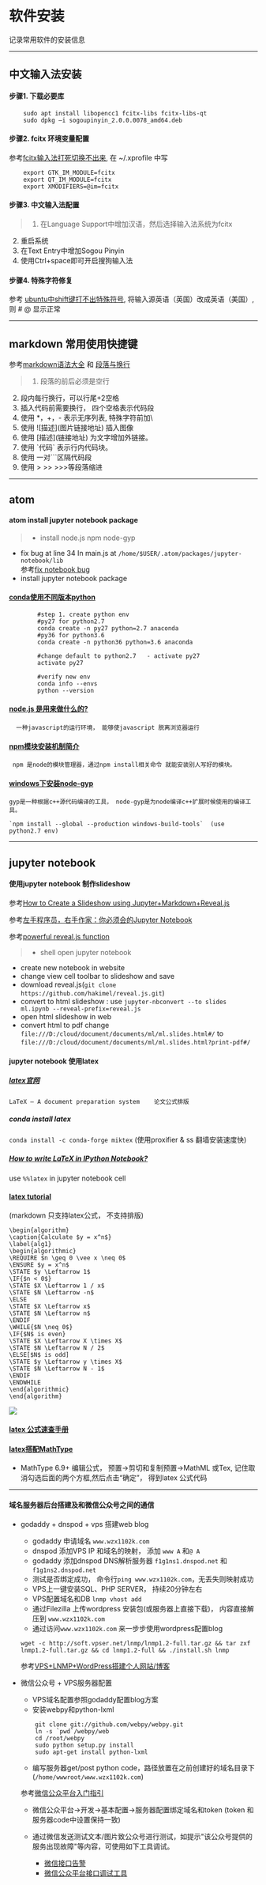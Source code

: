 # 软件安装
记录常用软件的安装信息
******
## 中文输入法安装

####  步骤1. 下载必要库
```
    sudo apt install libopencc1 fcitx-libs fcitx-libs-qt
    sudo dpkg –i sogoupinyin_2.0.0.0078_amd64.deb
```
#### 步骤2. fcitx 环境变量配置

参考[fcitx输入法打死切换不出来](https://bbs.archlinuxcn.org/viewtopic.php?id=1862),
在 ~/.xprofile 中写  
```
    export GTK_IM_MODULE=fcitx
    export QT_IM_MODULE=fcitx
    export XMODIFIERS=@im=fcitx
```
#### 步骤3. 中文输入法配置

>1. 在Language Support中增加汉语，然后选择输入法系统为fcitx
2. 重启系统
3. 在Text Entry中增加Sogou Pinyin
4. 使用Ctrl+space即可开启搜狗输入法

#### 步骤4. 特殊字符修复

参考 [ubuntu中shift键打不出特殊符号](http://blog.csdn.net/linxingqianglai/article/details/51813548),
将输入源英语（英国）改成英语（美国）, 则 # @ 显示正常
****
## markdown 常用使用快捷键

参考[markdown语法大全](https://www.jianshu.com/p/c4e93e97143c) 和
[段落与换行](http://xianbai.me/learn-md/article/syntax/paragraphs-and-line-breaks.html)

>1. 段落的前后必须是空行
2. 段内每行换行，可以行尾+2空格
3. 插入代码前需要换行， 四个空格表示代码段
4. 使用 \*，\+，\- 表示无序列表, 特殊字符前加\\
5. 使用 \!\[描述\]\(图片链接地址\) 插入图像
6. 使用 \[描述\]\(链接地址\) 为文字增加外链接。
7. 使用 \`代码\` 表示行内代码块。
8. 使用 一对\`\`\`区隔代码段
9. 使用 \> \>> \>>>等段落缩进

*****
## atom

#### atom install jupyter notebook package

> - install node.js  npm  node-gyp
- fix bug at line 34 In main.js at `/home/$USER/.atom/packages/jupyter-notebook/lib`      
参考[fix notebook bug](https://github.com/cloutiertyler/atom-notebook/commit/cf2ab0e66a8e7b470b7d88a03191bcaed477bf2a)
- install jupyter notebook package

####  [conda使用不同版本python](https://conda.io/docs/user-guide/tasks/manage-python.html)

```       
        #step 1. create python env
        #py27 for python2.7
        conda create -n py27 python=2.7 anaconda
        #py36 for python3.6
        conda create -n python36 python=3.6 anaconda

        #change default to python2.7   - activate py27
        activate py27

        #verify new env
        conda info --envs
        python --version
```
#### [node.js 是用来做什么的? ](https://www.zhihu.com/question/33578075)

      一种javascript的运行环境， 能够使javascript 脱离浏览器运行

####  [npm模块安装机制简介](http://www.ruanyifeng.com/blog/2016/01/npm-install.html)

     npm 是node的模块管理器，通过npm install相关命令 就能安装别人写好的模块。

#### [windows下安装node-gyp](https://www.jianshu.com/p/2b831714bbff)

    gyp是一种根据c++源代码编译的工具， node-gyp是为node编译c++扩展时候使用的编译工具。

    `npm install --global --production windows-build-tools`  (use python2.7 env)
*****

## jupyter notebook

#### 使用jupyter notebook 制作slideshow

参考[How to Create a Slideshow using Jupyter+Markdown+Reveal.js](https://www.youtube.com/watch?v=EOpcxy0RA1A)

参考[左手程序员，右手作家：你必须会的Jupyter Notebook](https://www.jianshu.com/p/86117613b7a6)

参考[powerful reveal.js function](https://revealjs.com/?print-pdf#/)

> -  shell open jupyter notebook
- create new notebook in website
- change view cell toolbar to slideshow and save
- download reveal.js(`git clone https://github.com/hakimel/reveal.js.git`)
- convert to html slideshow :  use `jupyter-nbconvert --to slides ml.ipynb --reveal-prefix=reveal.js`
- open html slideshow in web
- convert html  to pdf
change
`file:///D:/cloud/document/documents/ml/ml.slides.html#/` to
`file:///D:/cloud/document/documents/ml/ml.slides.html?print-pdf#/`

#### jupyter notebook 使用latex

##### [latex官网](https://www.latex-project.org/)
    LaTeX – A document preparation system    论文公式排版

##### conda install latex

`conda install -c conda-forge miktex` (使用proxifier & ss  翻墙安装速度快)

##### [How to write LaTeX in IPython Notebook?](https://stackoverflow.com/questions/13208286/how-to-write-latex-in-ipython-notebook)

use `%%latex`  in jupyter notebook cell

#### [latex tutorial](https://www.youtube.com/watch?v=SoDv0qhyysQ)

 (markdown 只支持latex公式， 不支持排版)

```
\begin{algorithm}  
\caption{Calculate $y = x^n$}   
\label{alg1}  
\begin{algorithmic}  
\REQUIRE $n \geq 0 \vee x \neq 0$   
\ENSURE $y = x^n$   
\STATE $y \Leftarrow 1$   
\IF{$n < 0$}   
\STATE $X \Leftarrow 1 / x$   
\STATE $N \Leftarrow -n$   
\ELSE   
\STATE $X \Leftarrow x$   
\STATE $N \Leftarrow n$  
\ENDIF   
\WHILE{$N \neq 0$}   
\IF{$N$ is even}   
\STATE $X \Leftarrow X \times X$   
\STATE $N \Leftarrow N / 2$   
\ELSE[$N$ is odd]   
\STATE $y \Leftarrow y \times X$   
\STATE $N \Leftarrow N - 1$   
\ENDIF   
\ENDWHILE  
\end{algorithmic}  
\end{algorithm}  
```
![](latex.png)

#### [latex 公式速查手册](http://blog.leanote.com/post/aqzlpm11/Latex%E5%85%AC%E5%BC%8F%E7%BC%96%E8%BE%91%E6%89%8B%E5%86%8C)

#### [latex搭配MathType](https://zhuanlan.zhihu.com/p/32471851)

- MathType 6.9+ 编辑公式， 预置->剪切和复制预置->MathML 或Tex, 记住取消勾选后面的两个方框,然后点击“确定”， 得到latex 公式代码

**************

#### 域名服务器后台搭建及和微信公众号之间的通信

- godaddy + dnspod + vps 搭建web blog
    + godaddy 申请域名 `www.wzx1102k.com`
    + dnspod 添加VPS IP 和域名的映射， 添加 `www A` 和`@ A`
    + godaddy 添加dnspod  DNS解析服务器 `f1g1ns1.dnspod.net` 和 `f1g1ns2.dnspod.net`
    + 测试是否绑定成功， 命令行`ping www.wzx1102k.com`，无丢失则映射成功
    + VPS上一键安装SQL、PHP SERVER， 持续20分钟左右
    + VPS配置域名和DB  `lnmp vhost add`
    + 通过Filezilla 上传wordpress 安装包(或服务器上直接下载)， 内容直接解压到 `www.wzx1102k.com`
    + 通过访问`www.wzx1102k.com` 来一步步使用wordpress配置blog

    ```
    wget -c http://soft.vpser.net/lnmp/lnmp1.2-full.tar.gz && tar zxf lnmp1.2-full.tar.gz && cd lnmp1.2-full && ./install.sh lnmp
    ```

    参考[VPS+LNMP+WordPress搭建个人网站/博客](http://jwcyber.com/build-site/)

- 微信公众号 + VPS服务器配置
    + VPS域名配置参照godaddy配置blog方案
    + 安装webpy和python-lxml

    ```
        git clone git://github.com/webpy/webpy.git
        ln -s `pwd`/webpy/web
        cd /root/webpy
        sudo python setup.py install
        sudo apt-get install python-lxml
    ```

    + 编写服务器get/post  python code，路径放置在之前创建好的域名目录下(`/home/wwwroot/www.wzx1102k.com`)

    参考[微信公众平台入门指引](https://mp.weixin.qq.com/wiki?t=resource/res_main&id=mp1472017492_58YV5)

    + 微信公众平台->开发->基本配置->服务器配置绑定域名和token (token 和服务器code中设置保持一致)

    + 通过微信发送测试文本/图片致公众号进行测试，如提示"该公众号提供的服务出现故障"等内容，可使用如下工具调试。
        * [微信接口告警](https://mp.weixin.qq.com/advanced/advanced?action=alarm&t=advanced/alarm&token=1322591627&lang=zh_CN)
        * [微信公众平台接口调试工具](https://mp.weixin.qq.com/debug/)
